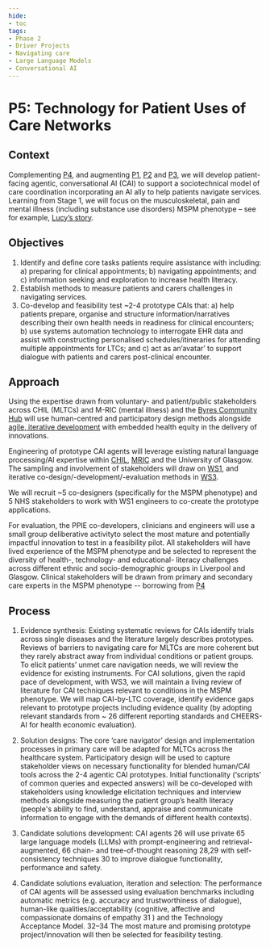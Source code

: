 ```yaml
---
hide:
- toc
tags:
- Phase 2
- Driver Projects
- Navigating care
- Large Language Models
- Conversational AI
---
```


# P5: Technology for Patient Uses of Care Networks

## Context
Complementing [P4](./P4.md), and augmenting [P1](./P1.md), [P2](./P2.md) and [P3](./P3.md), we will develop patient-facing agentic, conversational AI (CAI) to support a sociotechnical model of care coordination incorporating an AI ally to help patients navigate services. Learning from Stage 1, we will focus on the musculoskeletal, pain and mental illness (including substance use disorders) MSPM phenotype – see for example, [Lucy’s story](../people-insight/persona-set.md).

## Objectives
   1. Identify and define core tasks patients require assistance with including: a) preparing for clinical appointments; b) navigating appointments; and c) information seeking and exploration to increase health literacy.
   2. Establish methods to measure patients and carers challenges in navigating
services.
   3. Co-develop and feasibility test ~2-4 prototype CAIs that: a) help patients prepare, organise and structure information/narratives describing their own health needs in readiness for clinical encounters; b) use systems automation technology to interrogate EHR data and assist with constructing personalised schedules/itineraries for attending multiple appointments for LTCs; and c) act as an‘avatar’ to support dialogue with patients and carers post-clinical encounter.

## Approach
Using the expertise drawn from voluntary- and patient/public stakeholders
across CHIL (MLTCs) and M-RIC (mental illness) and the [Byres Community Hub](https://www.gla.ac.uk/schools/healthwellbeing/byrescommunityhub/) will use human-centred and participatory design methods alongside [agile, iterative development](./transdisciplinary-synthesis-strategy/MLTC-learning-system-framework.md) with embedded health equity in the delivery of innovations. 

Engineering of prototype CAI agents will leverage existing natural language processing/AI expertise within [CHIL](https://www.liverpool.ac.uk/civic-health-innovation-labs/), [MRIC](https://mric.uk/) and the University of Glasgow. The sampling and involvement of stakeholders will draw on [WS1](./WS1.md), and iterative co-design/-development/-evaluation methods in [WS3](./WS3.md). 

We will recruit ~5 co-designers (specifically for the MSPM phenotype) and
5 NHS stakeholders to work with WS1 engineers to co-create the prototype applications. 

For evaluation, the PPIE co-developers, clinicians and engineers will use a small group deliberative activityto select the most mature and potentially impactful innovation to test in a feasibility pilot. All stakeholders will have lived experience of the MSPM phenotype and be selected to represent the diversity of health-, technology- and educational- literacy challenges across different ethnic and socio-demographic groups in Liverpool and Glasgow. Clinical stakeholders will be drawn from primary and secondary care experts in the MSPM phenotype -- borrowing from [P4](./P4.md)

## Process
   1. Evidence synthesis: Existing systematic reviews for CAIs identify trials across single diseases and the literature largely describes prototypes. Reviews of barriers to navigating care for MLTCs are more coherent but they rarely abstract away from individual conditions or patient groups. To elicit patients’ unmet care navigation needs, we will review the evidence for existing instruments. For CAI solutions, given the rapid pace of development, with WS3, we will maintain a living review of literature
for CAI techniques relevant to conditions in the MSPM phenotype. We will map CAI-by-LTC coverage, identify evidence gaps relevant to prototype projects including evidence quality (by adopting relevant standards from ~ 26 different reporting standards and CHEERS-AI for health economic evaluation).

   2. Solution designs: The core ‘care navigator’ design and implementation processes in primary care will be adapted for MLTCs across the healthcare system. Participatory design will be used to capture stakeholder views on necessary functionality for blended human/CAI tools across the 2-4 agentic CAI prototypes. Initial functionality (‘scripts’ of common queries and expected answers) will be co-developed with stakeholders using knowledge elicitation techniques and interview methods alongside
measuring the patient group’s health literacy (people's ability to find, understand, appraise and communicate information to engage with the demands of different health contexts).

   3. Candidate solutions development: CAI agents 26 will use private 65 large language models (LLMs)
with prompt-engineering and retrieval-augmented, 66 chain- and tree-of-thought reasoning 28,29 with self-
consistency techniques 30 to improve dialogue functionality, performance and safety.
4) Candidate solutions evaluation, iteration and selection: The performance of CAI agents will be
assessed using evaluation benchmarks including automatic metrics (e.g. accuracy and trustworthiness
of dialogue), human-like qualities/acceptability (cognitive, affective and compassionate domains of
empathy 31 ) and the Technology Acceptance Model. 32–34 The most mature and promising prototype
project/innovation will then be selected for feasibility testing.

